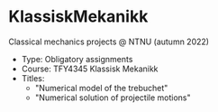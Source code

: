 # KlassiskMekanikk
Classical mechanics projects @ NTNU (autumn 2022)

* Type: Obligatory assignments
* Course: TFY4345 Klassisk Mekanikk
* Titles:
    *  "Numerical model of the trebuchet"
    *  "Numerical solution of projectile motions"

